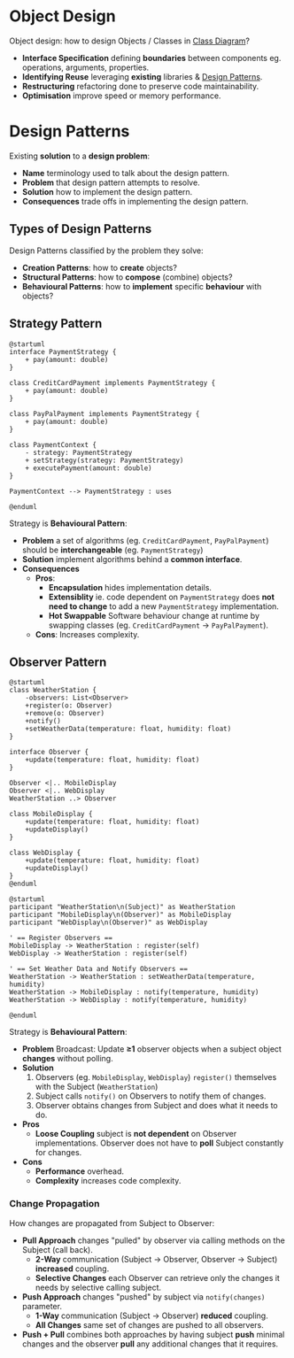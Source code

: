 # Object Design
Object design: how to design Objects / Classes in [Class Diagram](../requirements/analysis.md#class-diagram)?

- **Interface Specification** defining **boundaries** between components eg. operations, arguments, properties.
- **Identifying Reuse** leveraging **existing** libraries & [Design Patterns](#design-patterns).
- **Restructuring** refactoring done to preserve code maintainability.
- **Optimisation** improve speed or memory performance.

# Design Patterns
Existing **solution** to a **design problem**:

- **Name** terminology used to talk about the design pattern.
- **Problem** that design pattern attempts to resolve.
- **Solution** how to implement the design pattern.
- **Consequences** trade offs in implementing the design pattern.

## Types of Design Patterns
Design Patterns classified by the problem they solve:

- **Creation Patterns**: how to **create** objects?
- **Structural Patterns**: how to **compose** (combine) objects?
- **Behavioural Patterns**: how to **implement** specific **behaviour** with objects?

## Strategy Pattern
```plantuml
@startuml
interface PaymentStrategy {
    + pay(amount: double)
}

class CreditCardPayment implements PaymentStrategy {
    + pay(amount: double)
}

class PayPalPayment implements PaymentStrategy {
    + pay(amount: double)
}

class PaymentContext {
    - strategy: PaymentStrategy
    + setStrategy(strategy: PaymentStrategy)
    + executePayment(amount: double)
}

PaymentContext --> PaymentStrategy : uses

@enduml
```

Strategy is **Behavioural Pattern**:

- **Problem** a set of algorithms (eg. `CreditCardPayment`, `PayPalPayment`) should be **interchangeable** (eg. `PaymentStrategy`)
- **Solution** implement algorithms behind a **common interface**.
- **Consequences**
    - **Pros**: 
        - **Encapsulation** hides implementation details.
        - **Extensiblity** ie. code dependent on `PaymentStrategy` does **not need to change** 
            to add a new `PaymentStrategy` implementation.
        - **Hot Swappable** Software behaviour change at runtime by swapping classes (eg. `CreditCardPayment` -> `PayPalPayment`).
    - **Cons**: Increases complexity.

## Observer Pattern
```plantuml
@startuml
class WeatherStation {
    -observers: List<Observer>
    +register(o: Observer)
    +remove(o: Observer)
    +notify()
    +setWeatherData(temperature: float, humidity: float)
}

interface Observer {
    +update(temperature: float, humidity: float)
}

Observer <|.. MobileDisplay
Observer <|.. WebDisplay
WeatherStation ..> Observer

class MobileDisplay {
    +update(temperature: float, humidity: float)
    +updateDisplay()
}

class WebDisplay {
    +update(temperature: float, humidity: float)
    +updateDisplay()
}
@enduml
```

```plantuml
@startuml
participant "WeatherStation\n(Subject)" as WeatherStation
participant "MobileDisplay\n(Observer)" as MobileDisplay
participant "WebDisplay\n(Observer)" as WebDisplay

' == Register Observers ==
MobileDisplay -> WeatherStation : register(self)
WebDisplay -> WeatherStation : register(self)

' == Set Weather Data and Notify Observers ==
WeatherStation -> WeatherStation : setWeatherData(temperature, humidity)
WeatherStation -> MobileDisplay : notify(temperature, humidity)
WeatherStation -> WebDisplay : notify(temperature, humidity)

@enduml
```

Strategy is **Behavioural Pattern**:

- **Problem** Broadcast: Update **&ge;1** observer objects when a subject object **changes** without polling.
- **Solution**
    1. Observers (eg. `MobileDisplay`, `WebDisplay`) `register()` themselves with the Subject (`WeatherStation`)
    2. Subject calls `notify()` on Observers to notify them of changes.
    3. Observer obtains changes from Subject and does what it needs to do.
- **Pros**
    - **Loose Coupling** subject is **not dependent** on Observer implementations. Observer does not have to **poll** Subject constantly for changes.
- **Cons**
    - **Performance** overhead.
    - **Complexity** increases code complexity.

### Change Propagation
How changes are propagated from Subject to Observer:

- **Pull Approach** changes "pulled" by observer via calling methods on the Subject (call back).
    - **2-Way** communication (Subject -> Observer, Observer -> Subject) **increased** coupling.
    - **Selective Changes** each Observer can retrieve only the changes it needs by selective calling subject.
- **Push Approach** changes "pushed" by subject via `notify(changes)` parameter.
    - **1-Way** communication (Subject -> Observer) **reduced** coupling.
    - **All Changes** same set of changes are pushed to all observers.
- **Push + Pull** combines both approaches by having subject **push** minimal changes
    and the observer **pull** any additional changes that it requires.
